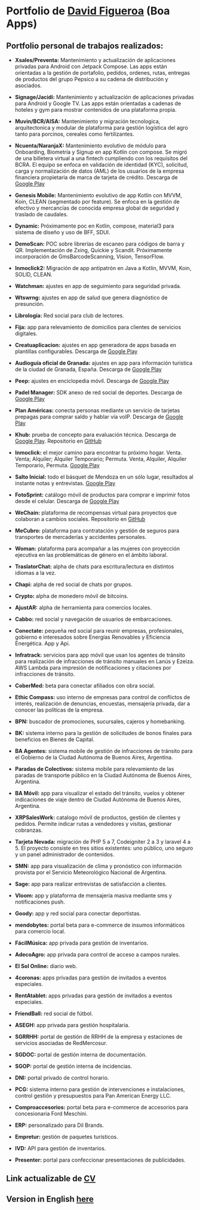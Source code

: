 <a name="David Figueroa"></a>
# Portfolio de [David Figueroa](https://card.linkcard.app/davidfigueroa/0?source=githubes) (Boa Apps)
## Portfolio personal de trabajos realizados:

* **Xsales/Preventa:** Mantenimiento y actualización de aplicaciones privadas para Android con Jetpack Compose. Las apps están orientadas a la gestión de portafolio, pedidos, ordenes, rutas, entregas de productos del grupo Pepsico a su cadena de distribución y asociados.

* **Signage/Jacidi:** Mantenimiento y actualización de aplicaciones privadas para Android y Google TV. Las apps están orientadas a cadenas de hoteles y gym para mostrar contenidos de una plataforma propia.

* **Muvin/BCR/AISA:** Mantenimiento y migración tecnologica, arquitectonica y modular de plataforma para gestión logística del agro tanto para porcinos, cereales como fertilizantes.

* **Ncuenta/NaranjaX:** Mantenimiento evolutivo de módulo para Onboarding, Biometría y Signup en app Kotlin con compose. Se migró de una billetera virtual a una fintech cumpliendo con los requisitos del BCRA. El equipo se enfoca en validación de identidad (KYC), solicitud, carga y normalización de datos (AML) de los usuarios de la empresa financiera propietaria de marca de tarjeta de crédito. Descarga de [Google Play](https://play.google.com/store/apps/details?id=com.tarjetanaranja.ncuenta)

* **Genesis Mobile:** Mantenimiento evolutivo de app Kotlin con MVVM, Koin, CLEAN (segmentado por feature). Se enfoca en la gestión de efectivo y mercancías de conocida empresa global de seguridad y traslado de caudales.

* **Dynamic:** Próximamente poc en Kotlin, compose, material3 para sistema de diseño y uso de BFF, SDUI.

* **DemoScan:** POC sobre librerías de escaneo para códigos de barra y QR. Implementación de Zxing, Quickie y Scandit. Próximamente incorporación de GmsBarcodeScanning, Vision, TensorFlow.

* **Inmoclick2:** Migración de app antipatrón en Java a Kotlin, MVVM, Koin, SOLID, CLEAN.

* **Watchman:** ajustes en app de seguimiento para seguridad privada.

* **Wtswrng:** ajustes en app de salud que genera diagnóstico de presunción.

* **Librología:** Red social para club de lectores.

* **Fija:** app para relevamiento de domicilios para clientes de servicios digitales.

* **Creatuaplicacion:** ajustes en app generadora de apps basada en plantillas configurables. Descarga de [Google Play](https://play.google.com/store/apps/details?id=com.appandweb.creatuaplicacion.generic)

* **Audioguía oficial de Granada:** ajustes en app para información turistica de la ciudad de Granada, España. Descarga de [Google Play](https://play.google.com/store/apps/details?id=com.patrimonioglobalgra.audioguiasgranada)

* **Peep:** ajustes en enciclopedia móvil. Descarga de [Google Play](https://play.google.com/store/apps/details?id=com.appandweb.peep)

* **Padel Manager:** SDK anexo de red social de deportes. Descarga de [Google Play](https://play.google.com/store/apps/details?id=com.padelmanager.padelmanager)

* **Plan Américas:** conecta personas mediante un servicio de tarjetas prepagas para comprar saldo y hablar vía voIP. Descarga de  [Google Play](https://play.google.com/store/apps/details?id=com.planamericas&hl=es)

* **Khub:** prueba de concepto para evaluación técnica. Descarga de [Google Play](https://play.google.com/store/apps/details?id=com.boa.khub2). Repositorio en [GitHub](https://github.com/dgfigueroa29/khub)

* **Inmoclick:** el mejor camino para encontrar tu próximo hogar. Venta. Venta; Alquiler; Alquiler Temporario; Permuta. Venta, Alquiler, Alquiler Temporario, Permuta. [Google Play](https://play.google.com/store/apps/details?id=com.inmoclick&hl=es-419)

* **Salto Inicial:** todo el básquet de Mendoza en un sólo lugar, resultados al instante notas y entrevistas. [Google Play](https://play.google.com/store/apps/details?id=com.boa.saltoinicial)

* **FotoSprint:** catálogo móvil de productos para comprar e imprimir fotos desde el celular. Descarga de [Google Play](https://play.google.com/store/apps/details?id=app.rems.fotosprint)

* **WeChain:** plataforma de recompensas virtual para proyectos que colaboran a cambios sociales. Repositorio en [GitHub](https://github.com/mendoza-com/wechain-androidapp-bicicleta)

* **MeCubro:** plataforma para contratación y gestión de seguros para transportes de mercaderías y accidentes personales.

* **Woman:** plataforma para acompañar a las mujeres con proyección ejecutiva en las problemáticas de género en el ámbito laboral.

* **TraslatorChat:** alpha de chats para escritura/lectura en distintos idiomas a la vez.

* **Chapi:** alpha de red social de chats por grupos.

* **Crypto:** alpha de monedero móvil de bitcoins.

* **AjustAR:** alpha de herramienta para comercios locales.

* **Cabbo:** red social y navegación de usuarios de embarcaciones.

* **Conectate:** pequeña red social para reunir empresas, profesionales, gobierno e interesados sobre Energías Renovables y Eficiencia Energética. App y Api.

* **Infratrack:** servicios para app móvil que usan los agentes de tránsito para realización de infracciones de tránsito manuales en Lanús y Ezeiza. AWS Lambda para impresión de notificaciones y citaciones por infracciones de tránsito.

* **CoberMed:** beta para conectar afiliados con obra social.

* **Ethic Compass:** uso interno de empresas para control de conflictos de interés, realización de denuncias, encuestas, mensajería privada, dar a conocer las políticas de la empresa.

* **BPN:** buscador de promociones, sucursales, cajeros y homebanking.

* **BK:** sistema interno para la gestión de solicitudes de bonos finales para beneficios en Bienes de Capital.

* **BA Agentes:** sistema mobile de gestión de infracciones de tránsito para el Gobierno de la Ciudad Autónoma de Buenos Aires, Argentina.

* **Paradas de Colectivos:** sistema mobile para relevamiento de las paradas de transporte público en la Ciudad Autónoma de Buenos Aires, Argentina.

* **BA Móvil:** app para visualizar el estado del tránsito, vuelos y obtener indicaciones de viaje dentro de Ciudad Autónoma de Buenos Aires, Argentina.

* **XRPSalesWork:** catalogo móvil de productos, gestión de clientes y pedidos. Permite indicar rutas a vendedores y visitas, gestionar cobranzas.

* **Tarjeta Nevada:** migración de PHP 5 a 7, Codeigniter 2 a 3 y laravel 4 a 5. El proyecto consiste en tres sitios existentes: uno público, uno seguro y un panel administrador de contenidos.

* **SMN:** app para visualización de clima y pronóstico con información provista por el Servicio Meteorológico Nacional de Argentina.

* **Sage:** app para realizar entrevistas de satisfacción a clientes.

* **Vloom:** app y plataforma de mensajería masiva mediante sms y notificaciones push.

* **Goody:** app y red social para conectar deportistas.

* **mendobytes:** portal beta para e-commerce de insumos informáticos para comercio local.

* **FácilMúsica:** app privada para gestión de inventarios.

* **AdecoAgro:** app privada para control de acceso a campos rurales.

* **El Sol Online:** diario web.

* **4coronas:** apps privadas para gestión de invitados a eventos especiales.

* **RentAtablet:** apps privadas para gestión de invitados a eventos especiales.

* **FriendBall:** red social de fútbol.

* **ASEGH:** app privada para gestión hospitalaria.

* **SGRRHH:** portal de gestión de RRHH de la empresa y estaciones de servicios asociadas de RedMercosur.

* **SGDOC:** portal de gestión interna de documentación.

* **SGOP:** portal de gestión interna de incidencias.

* **DNI:** portal privado de control horario.

* **PCG:** sistema interno para gestión de intervenciones e instalaciones, control gestión y presupuestos para Pan American Energy LLC.

* **Comproaccesorios:** portal beta para e-commerce de accesorios para concesionaria Ford Meschini.

* **ERP:** personalizado para Dil Brands.

* **Empretur:** gestión de paquetes turísticos.

* **IVD:** API para gestión de inventarios.

* **Presenter:** portal para confeccionar presentaciones de publicidades.

<a name="CV"></a>
## Link actualizable de [CV](https://drive.google.com/file/d/0BznqksLTuwq2NGUxcENwb1ZyZlE/view?resourcekey=0-AQcFCIf1YuX83wdhVq217g)

<a name="here"></a>
## Version in English [here](https://github.com/dgfigueroa29/portfolio_en)
